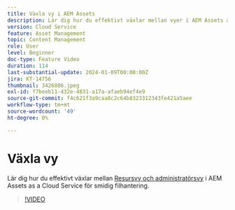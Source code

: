 ```yaml
---
title: Växla vy i AEM Assets
description: Lär dig hur du effektivt växlar mellan vyer i AEM Assets as a Cloud Service och säkerställer smidig resurshantering.
version: Cloud Service
feature: Asset Management
topic: Content Management
role: User
level: Beginner
doc-type: Feature Video
duration: 114
last-substantial-update: 2024-01-09T00:00:00Z
jira: KT-14756
thumbnail: 3426806.jpeg
exl-id: f7beeb11-432e-4831-a17a-afaeb94ef4e9
source-git-commit: f4c621f3a9caa8c2c64b8323312343fe421a5aee
workflow-type: tm+mt
source-wordcount: '49'
ht-degree: 0%

---
```


# Växla vy

Lär dig hur du effektivt växlar mellan [Resursvy och administratörsvy](https://experienceleague.adobe.com/docs/experience-manager-cloud-service/content/assets/overview.html#persona-based-experiences) i AEM Assets as a Cloud Service för smidig filhantering.

>[!VIDEO](https://video.tv.adobe.com/v/3426806/?learn=on)
